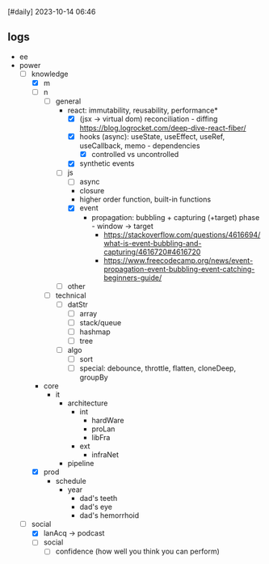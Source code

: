 [#daily]
2023-10-14
06:46
## logs
- ee
- power
	- [ ] knowledge
		- [x] m
		- [ ] n
			- [ ] general
				-  react: immutability, reusability, performance*
					- [x] (jsx -> virtual dom) reconciliation - diffing https://blog.logrocket.com/deep-dive-react-fiber/
					- [x] hooks (async): useState, useEffect, useRef, useCallback, memo - dependencies
						- [x] controlled vs uncontrolled
					- [x] synthetic events
				- [ ] js
					- [ ] async
					- closure
					- higher order function, built-in functions
					- [x] event
						- propagation: bubbling + capturing (+target) phase - window -> target 
							- https://stackoverflow.com/questions/4616694/what-is-event-bubbling-and-capturing/4616720#4616720
							- https://www.freecodecamp.org/news/event-propagation-event-bubbling-event-catching-beginners-guide/
				- [ ] other
			- [ ] technical
				- [ ] datStr
					- [ ] array
					- [ ] stack/queue
					- [ ] hashmap
					- [ ] tree
				- [ ] algo
					- [ ] sort
					- [ ] special: debounce, throttle, flatten, cloneDeep, groupBy
		- core
			- it
				- architecture
					- int
						- hardWare
						- proLan
						- libFra
					- ext
						- infraNet
				- pipeline
		- [x] prod 
			- schedule
				- year
					- dad's teeth
					- dad's eye
					- dad's hemorrhoid
	- [ ] social
		- [x] lanAcq -> podcast
		- [ ] social
			- [ ] confidence (how well you think you can perform)
